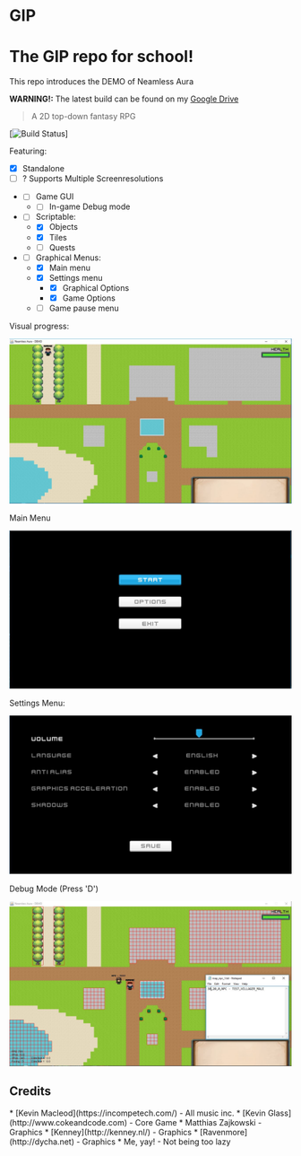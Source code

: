 # GIP
<h1>The GIP repo for school!</h1>

This repo introduces the DEMO of Neamless Aura

**WARNING!:** The latest build can be found on my [Google Drive](http://goo.gl/VkAX5T)
      
> A 2D top-down fantasy RPG

[![Build Status](https://travis-ci.org/sralse/GIP.svg?branch=master)]

Featuring:   
- [x] Standalone
- [ ] ? Supports Multiple Screenresolutions
* - [ ] Game GUI
  * - [ ] In-game Debug mode
* - [ ] Scriptable:
  * - [x] Objects
  * - [x] Tiles
  * - [ ] Quests
* - [ ] Graphical Menus:
  * - [x] Main menu
  * - [x] Settings menu
    * - [x] Graphical Options
    * - [x] Game Options
  * - [ ] Game pause menu
 
Visual progress:

![alt text](/preview/menuAdded.JPG "Main Game")

Main Menu

![alt text](/preview/mainMenuv1.JPG "Main Menu")

Settings Menu:

![alt text](/preview/mainSettingsv1.JPG "Settings Menu")

Debug Mode (Press 'D')

![alt text](/preview/npc1.JPG "DEBUG mode")

<h2>Credits</h2>
*   [Kevin Macleod](https://incompetech.com/) - All music inc.
*   [Kevin Glass](http://www.cokeandcode.com) - Core Game
*   Matthias Zajkowski - Graphics
*   [Kenney](http://kenney.nl/) - Graphics
*   [Ravenmore](http://dycha.net) - Graphics
*   Me, yay! - Not being too lazy
